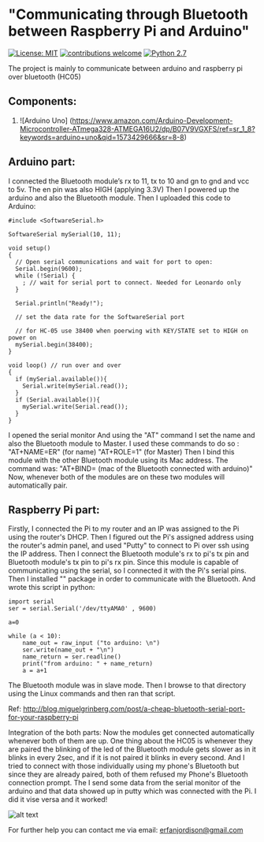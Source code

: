 # "Communicating through Bluetooth between Raspberry Pi and Arduino"
[![License: MIT](https://img.shields.io/badge/License-MIT-yellow.svg)](https://opensource.org/licenses/MIT) [![contributions welcome](https://img.shields.io/badge/contributions-welcome-brightgreen.svg?style=flat)](https://github.com/dwyl/esta/issues) [![Python 2.7](https://img.shields.io/badge/python-2.7-blue.svg)](https://www.python.org/downloads/release/python-270/)

The project is mainly to communicate between arduino and raspberry pi over bluetooth (HC05)

## Components:
1. ![Arduino Uno] (https://www.amazon.com/Arduino-Development-Microcontroller-ATmega328-ATMEGA16U2/dp/B07V9VGXFS/ref=sr_1_8?keywords=arduino+uno&qid=1573429666&sr=8-8)

## Arduino part:
I connected the Bluetooth module’s rx to 11, tx to 10 and gn to gnd and vcc to 5v. The en pin was also HIGH (applying 3.3V) Then I powered up the arduino and also the Bluetooth module. Then I uploaded this code to Arduino:


```
#include <SoftwareSerial.h>
 
SoftwareSerial mySerial(10, 11); 
 
void setup()
{
  // Open serial communications and wait for port to open:
  Serial.begin(9600);
  while (!Serial) {
    ; // wait for serial port to connect. Needed for Leonardo only
  }
 
  Serial.println("Ready!");
 
  // set the data rate for the SoftwareSerial port
 
  // for HC-05 use 38400 when poerwing with KEY/STATE set to HIGH on power on
  mySerial.begin(38400);
}
 
void loop() // run over and over
{
  if (mySerial.available()){
    Serial.write(mySerial.read());
  }
  if (Serial.available()){
    mySerial.write(Serial.read());
  }
}
```
 I opened the serial monitor And using the "AT" command I set the name and also the Bluetooth module to Master. I used these commands to do so :
"AT+NAME=ER" (for name)
"AT+ROLE=1" (for Master)
Then I bind this module with the other Bluetooth module using its Mac address. The command was:
"AT+BIND= (mac of the Bluetooth connected with arduino)"
Now, whenever both of the modules are on these two modules will automatically pair. 

## Raspberry Pi part:
Firstly, I connected the Pi to my router and an IP was assigned to the Pi using the router's DHCP. Then I figured out the Pi's assigned address using the router's admin panel, and used "Putty" to connect to Pi over ssh using the IP address.
 Then I connect the Bluetooth module's rx to pi's tx pin and Bluetooth module's tx pin to pi's rx pin. 
Since this module is capable of communicating using the serial, so I connected it with the Pi's serial pins. Then I installed "" package in order to communicate with the Bluetooth. And wrote this script in python:

```
import serial
ser = serial.Serial('/dev/ttyAMA0' , 9600)

a=0

while (a < 10):
    name_out = raw_input ("to arduino: \n")
    ser.write(name_out + "\n")
    name_return = ser.readline()
    print("from arduino: " + name_return)
    a = a+1

```

The Bluetooth module was in slave mode.
Then I browse to that directory using the Linux commands and then ran that script.

Ref: http://blog.miguelgrinberg.com/post/a-cheap-bluetooth-serial-port-for-your-raspberry-pi


Integration of the both parts: 
Now the modules get connected automatically whenever both of them are up. One thing about the HC05 is whenever they are paired the blinking of the led of the Bluetooth module gets slower as in it blinks in every 2sec, and if it is not paired it blinks in every second. And I tried to connect with those individually using my phone's Bluetooth but since they are already paired, both of them refused my Phone's Bluetooth connection prompt.
The I send some data from the serial monitor of the arduino and that data showed up in putty which was connected with the Pi. I did it vise versa and it worked!

![alt text](https://github.com/sayederfanarefin/iot-python-raspberry-pi-arduino-bluetooth-communication/blob/master/IMG_20151025_020431.jpg)


For further help you can contact me via email: erfanjordison@gmail.com
